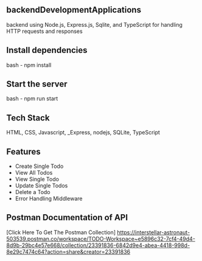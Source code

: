 ## backendDevelopmentApplications
backend using Node.js, Express.js, Sqlite, and TypeScript for handling HTTP requests and responses

## Install dependencies
bash - 
  npm install

## Start the server
bash - 
  npm run start

## Tech Stack
HTML, CSS, Javascript, _Express, nodejs, SQLite, TypeScript 

## Features
- Create Single Todo
- View All Todos
- View Single Todo
- Update Single Todos
- Delete a Todo
- Error Handling Middleware

## Postman Documentation of API
[Click Here To Get The Postman Collection]
https://interstellar-astronaut-503539.postman.co/workspace/TODO-Workspace~e5896c32-7cf4-49d4-8d9b-29bc4e57e668/collection/23391836-6842d9e4-abea-4418-998d-8e29c7474c64?action=share&creator=23391836
